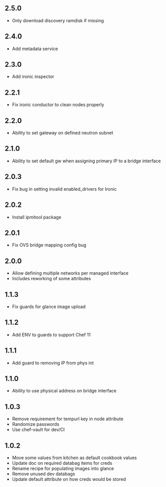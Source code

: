 2.5.0
-----
* Only download discovery ramdisk if missing

2.4.0
-----
* Add metadata service

2.3.0
-----
* Add ironic inspector

2.2.1
-----
* Fix ironic conductor to clean nodes properly

2.2.0
-----
* Ability to set gateway on defined neutron subnet

2.1.0
-----
* Ability to set default gw when assigning primary IP to a bridge interface

2.0.3
-----
* Fix bug in setting invalid enabled_drivers for Ironic

2.0.2
-----
* Install ipmitool package

2.0.1
-----
* Fix OVS bridge mapping config bug

2.0.0
-----
* Allow defining multiple networks per managed interface
 * Includes reworking of some attributes

1.1.3
-----
* Fix guards for glance image upload

1.1.2
-----
* Add ENV to guards to support Chef 11

1.1.1
-----
* Add guard to removing IP from phys int

1.1.0
-----
* Ability to use physical address on bridge interface

1.0.3
-----
* Remove requirement for tempurl key in node attribute
* Randomize passwords
* Use chef-vault for dev/CI

1.0.2
-----
* Move some values from kitchen as default cookbook values
* Update doc on required databag items for creds
* Rename recipe for populating images into glance
* Remove unused dev databags
* Update default attribute on how creds would be stored
